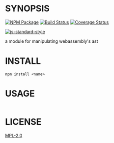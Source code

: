 # SYNOPSIS 
[![NPM Package](https://img.shields.io/npm/v/wast-transform.svg?style=flat-square)](https://www.npmjs.org/package/wast-transform)
[![Build Status](https://img.shields.io/travis/wanderer/wast-transform.svg?branch=master&style=flat-square)](https://travis-ci.org/wanderer/wast-transform)
[![Coverage Status](https://img.shields.io/coveralls/wanderer/wast-transform.svg?style=flat-square)](https://coveralls.io/r/wanderer/wast-transform)

[![js-standard-style](https://cdn.rawgit.com/feross/standard/master/badge.svg)](https://github.com/feross/standard)  

a module for manipulating webassembly's ast

# INSTALL
`npm install <name>`

# USAGE

```javascript

```



# LICENSE
[MPL-2.0](https://tldrlegal.com/license/mozilla-public-license-2.0-(mpl-2))
